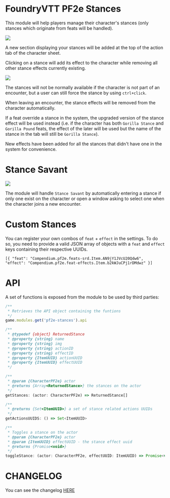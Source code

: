 # FoundryVTT PF2e Stances

This module will help players manage their character's stances (only stances which originate from feats will be handled).

![](./readme/stances.webp)

A new section displaying your stances will be added at the top of the action tab of the character sheet.

Clicking on a stance will add its effect to the character while removing all other stance effects currently existing.

![](./readme/nocombat.webp)

The stances will not be normally available if the character is not part of an encounter, but a user can still force the stance by using `ctrl+click`.

When leaving an encounter, the stance effects will be removed from the character automatically.

If a feat override a stance in the system, the upgraded version of the stance effect will be used instead (i.e. if the character has both `Gorilla Stance` and `Gorilla Pound` feats, the effect of the later will be used but the name of the stance in the tab will still be `Gorilla Stance`).

New effects have been added for all the stances that didn't have one in the system for convenience.

# Stance Savant

![](./readme/menu.webp)

The module will handle `Stance Savant` by automatically entering a stance if only one exist on the character or open a window asking to select one when the character joins a new encounter.

# Custom Stances

You can register your own combos of `feat` + `effect` in the settings. To do so, you need to provide a valid JSON array of objects with a `feat` and `effect` keys containing their respective UUIDs.

    [{ "feat": "Compendium.pf2e.feats-srd.Item.AN9jY1JVcU20Qdw6", "effect": "Compendium.pf2e.feat-effects.Item.b2kWJuCPj1rDMdwz" }]

# API

A set of functions is exposed from the module to be used by third parties:

```js
/**
 * Retrieves the API object containing the funtions
 */
game.modules.get('pf2e-stances').api
```

```js
/**
 * @typedef {object} ReturnedStance
 * @property {string} name
 * @property {string} img
 * @property {string} actionID
 * @property {string} effectID
 * @property {ItemUUID} actionUUID
 * @property {ItemUUID} effectUUID
 */

/**
 * @param {CharacterPF2e} actor
 * @returns {Array<ReturnedStance>} the stances on the actor
 */
getStances: (actor: CharacterPF2e) => ReturnedStance[]
```

```js
/**
 * @returns {Set<ItemUUID>} a set of stance related actions UUIDs
 */
getActionsUUIDS: () => Set<ItemUUID>
```

```js
/**
 * Toggles a stance on the actor
 * @param {CharacterPF2e} actor
 * @param {ItemUUID} effectUUID - the stance effect uuid
 * @returns {Promise<void>}
 */
toggleStance: (actor: CharacterPF2e, effectUUID: ItemUUID) => Promise<void>
```

# CHANGELOG

You can see the changelog [HERE](./CHANGELOG.md)
